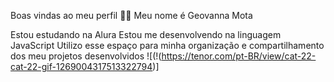 Boas vindas ao meu perfil 💙💙
Meu nome é Geovanna Mota 

Estou estudando na Alura
Estou me desenvolvendo na linguagem JavaScript
Utilizo esse espaço para minha organização e compartilhamento dos meu projetos desenvolvidos
![(!(https://tenor.com/pt-BR/view/cat-22-cat-22-gif-1269004317513322794)]

